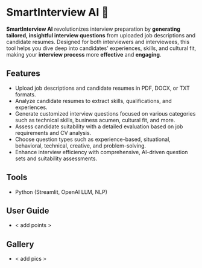 # SmartInterview AI 🚀
<b>SmartInterview AI</b> revolutionizes interview preparation by <b>generating tailored, insightful interview questions</b> from uploaded job descriptions and candidate resumes. Designed for both interviewers and interviewees, this tool helps you dive deep into candidates' experiences, skills, and cultural fit, making your <b>interview process</b> more <b>effective</b> and <b>engaging</b>.

## Features
- Upload job descriptions and candidate resumes in PDF, DOCX, or TXT formats.
- Analyze candidate resumes to extract skills, qualifications, and experiences.
- Generate customized interview questions focused on various categories such as technical skills, business acumen, cultural fit, and more.
- Assess candidate suitability with a detailed evaluation based on job requirements and CV analysis.
- Choose question types such as experience-based, situational, behavioral, technical, creative, and problem-solving.
- Enhance interview efficiency with comprehensive, AI-driven question sets and suitability assessments.

## Tools
- Python (Streamlit, OpenAI LLM, NLP)

## User Guide
- < add points >

## Gallery
- < add pics >
